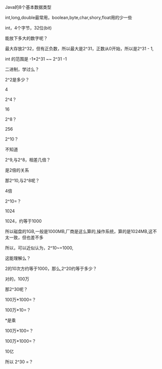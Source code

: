 


Java的8个基本数据类型

int,long,double最常用，boolean,byte,char,shory,float用的少一些

int，4个字节，32位(bit)

能放下多大的数字呢？

最大存放2^32，但有正负数，所以最大是2^31，正数从0开始，所以是2^31 - 1,

int 的范围是 -1*2^31 ~~ 2^31 -1

二进制，学过么？

2^2是多少？

4

2^4？


16

2^8？

256

2^10？

不知道

2^9,与2^8，相差几倍？

是2倍的关系

那2^10,与2^8呢？

4倍

2^10=？

1024

1024，约等于1000


所以磁盘的1GB,一般是1000MB,厂商是这么算的,操作系统，算的是1024MB,这不太一致，但也差不多

所以，可以近似认为，2^10~=1000,

这能理解么？

2的10次方约等于1000，那么,2^20约等于多少？

对的，100万

那2^30呢？

100万*1000=？


100万*10=？

*是乘

100万*100=？

100万*1000=？

10亿

所以 2^30 =？
